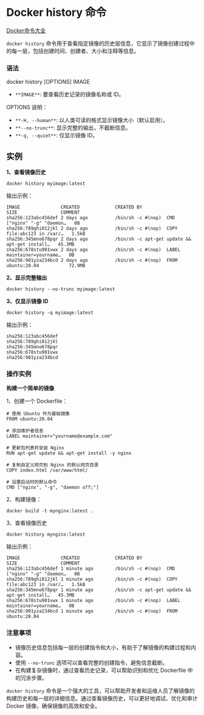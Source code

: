 # Docker history 命令

[Docker命令大全](./docker-command-manual.md)

`docker history` 命令用于查看指定镜像的历史层信息，它显示了镜像创建过程中的每一层，包括创建时间、创建者、大小和注释等信息。

### 语法

docker history [OPTIONS] IMAGE

+ `**IMAGE**`: 要查看历史记录的镜像名称或 ID。

OPTIONS 说明：

+ `**-H, --human**`: 以人类可读的格式显示镜像大小（默认启用）。
+ `**--no-trunc**`: 显示完整的输出，不截断信息。
+ `**-q, --quiet**`: 仅显示镜像 ID。

## 实例

**1、查看镜像历史**

```shell
docker history myimage:latest
```

输出示例：

```shell
IMAGE               CREATED             CREATED BY                                      SIZE                COMMENT
sha256:123abc456def 2 days ago          /bin/sh -c #(nop)  CMD ["nginx" "-g" "daemon…   0B
sha256:789ghi012jkl 2 days ago          /bin/sh -c #(nop)  COPY file:abc123 in /var/…   1.5kB
sha256:345mno678pqr 2 days ago          /bin/sh -c apt-get update && apt-get install…   45.3MB
sha256:678stu901vwx 2 days ago          /bin/sh -c #(nop)  LABEL maintainer=yourname…   0B
sha256:901yza234bcd 2 days ago          /bin/sh -c #(nop)  FROM ubuntu:20.04           72.9MB
```

**2、显示完整输出**

```shell
docker history --no-trunc myimage:latest
```

**3、仅显示镜像 ID**

```shell
docker history -q myimage:latest
```

输出示例：

```shell
sha256:123abc456def
sha256:789ghi012jkl
sha256:345mno678pqr
sha256:678stu901vwx
sha256:901yza234bcd
```

### 操作实例

**构建一个简单的镜像**

1、创建一个 Dockerfile：

```shell
# 使用 Ubuntu 作为基础镜像
FROM ubuntu:20.04

# 添加维护者信息
LABEL maintainer="yourname@example.com"

# 更新包列表并安装 Nginx
RUN apt-get update && apt-get install -y nginx

# 复制自定义网页到 Nginx 的默认网页目录
COPY index.html /var/www/html/

# 设置启动时的默认命令
CMD ["nginx", "-g", "daemon off;"]
```

2、构建镜像：

```shell
docker build -t mynginx:latest .
```

3、查看镜像历史

```shell
docker history mynginx:latest
```

输出示例：

```shell
IMAGE               CREATED             CREATED BY                                      SIZE                COMMENT
sha256:123abc456def 1 minute ago        /bin/sh -c #(nop)  CMD ["nginx" "-g" "daemon…   0B
sha256:789ghi012jkl 1 minute ago        /bin/sh -c #(nop)  COPY file:abc123 in /var/…   1.5kB
sha256:345mno678pqr 1 minute ago        /bin/sh -c apt-get update && apt-get install…   45.3MB
sha256:678stu901vwx 1 minute ago        /bin/sh -c #(nop)  LABEL maintainer=yourname…   0B
sha256:901yza234bcd 1 minute ago        /bin/sh -c #(nop)  FROM ubuntu:20.04
```

### 注意事项

+ 镜像历史信息包括每一层的创建指令和大小，有助于了解镜像的构建过程和内容。
+ 使用 `--no-trunc` 选项可以查看完整的创建指令，避免信息截断。
+ 在构建复杂镜像时，通过查看历史记录，可以帮助识别和优化 Dockerfile 中的冗余步骤。

`docker history` 命令是一个强大的工具，可以帮助开发者和运维人员了解镜像的构建历史和每一层的详细信息。通过查看镜像历史，可以更好地调试、优化和审计 Docker 镜像，确保镜像的高效和安全。

